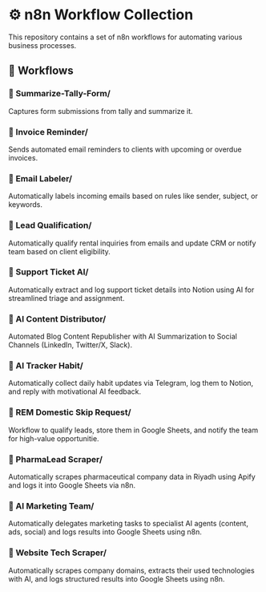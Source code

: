 # ⚙️ n8n Workflow Collection

This repository contains a set of n8n workflows for automating various business processes.

## 📁 Workflows

### 🔸 Summarize-Tally-Form/
Captures form submissions from tally and summarize it.

### 🔸 Invoice Reminder/
Sends automated email reminders to clients with upcoming or overdue invoices.

### 🔸 Email Labeler/ 
Automatically labels incoming emails based on rules like sender, subject, or keywords.

### 🔸 Lead Qualification/ 
Automatically qualify rental inquiries from emails and update CRM or notify team based on client eligibility.

### 🔸 Support Ticket AI/ 
Automatically extract and log support ticket details into Notion using AI for streamlined triage and assignment.

### 🔸 AI Content Distributor/ 
Automated Blog Content Republisher with AI Summarization to Social Channels (LinkedIn, Twitter/X, Slack).

### 🔸 AI Tracker Habit/ 
Automatically collect daily habit updates via Telegram, log them to Notion, and reply with motivational AI feedback.

### 🔸 REM Domestic Skip Request/ 
Workflow to qualify leads, store them in Google Sheets, and notify the team for high-value opportunitie.

### 🔸 PharmaLead Scraper/ 
Automatically scrapes pharmaceutical company data in Riyadh using Apify and logs it into Google Sheets via n8n.

### 🔸 AI Marketing Team/  
Automatically delegates marketing tasks to specialist AI agents (content, ads, social) and logs results into Google Sheets using n8n.

### 🔸 Website Tech Scraper/  
Automatically scrapes company domains, extracts their used technologies with AI, and logs structured results into Google Sheets using n8n.

